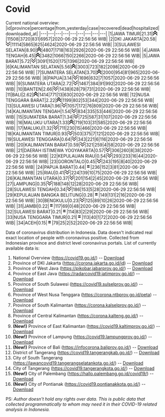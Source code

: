 # Covid
Current national overview:
|id|province|percentage|from_yesterday|case|recovered|dead|hospitalized|downloaded_at|
|---|---|---|---|---|---|---|---|---|
|1|JAWA TIMUR|21.31|![up](https://github.com/ariefrachmannn/covid/raw/master/img/rsz_img_186982.png)|11508|3720|831|6957|2020-06-29 22:56:56 WIB|
|2|DKI JAKARTA|20.58|![down](https://github.com/ariefrachmannn/covid/raw/master/img/rsz_down.png)|11114|5865|625|4624|2020-06-29 22:56:56 WIB|
|3|SULAWESI SELATAN|8.90|![up](https://github.com/ariefrachmannn/covid/raw/master/img/rsz_img_186982.png)|4807|1718|163|2926|2020-06-29 22:56:56 WIB|
|4|JAWA TENGAH|6.45|![up](https://github.com/ariefrachmannn/covid/raw/master/img/rsz_img_186982.png)|3482|1066|150|2266|2020-06-29 22:56:56 WIB|
|5|JAWA BARAT|5.72|![down](https://github.com/ariefrachmannn/covid/raw/master/img/rsz_down.png)|3091|1520|175|1396|2020-06-29 22:56:56 WIB|
|6|KALIMANTAN SELATAN|5.56|![up](https://github.com/ariefrachmannn/covid/raw/master/img/rsz_img_186982.png)|3003|723|182|2098|2020-06-29 22:56:56 WIB|
|7|SUMATERA SELATAN|3.70|![up](https://github.com/ariefrachmannn/covid/raw/master/img/rsz_img_186982.png)|2000|954|81|965|2020-06-29 22:56:56 WIB|
|8|PAPUA|3.14|![down](https://github.com/ariefrachmannn/covid/raw/master/img/rsz_down.png)|1696|632|7|1057|2020-06-29 22:56:56 WIB|
|9|SUMATERA UTARA|2.72|![down](https://github.com/ariefrachmannn/covid/raw/master/img/rsz_down.png)|1467|384|91|992|2020-06-29 22:56:56 WIB|
|10|BANTEN|2.66|![down](https://github.com/ariefrachmannn/covid/raw/master/img/rsz_down.png)|1438|628|79|731|2020-06-29 22:56:56 WIB|
|11|BALI|2.62|![up](https://github.com/ariefrachmannn/covid/raw/master/img/rsz_img_186982.png)|1414|771|13|630|2020-06-29 22:56:56 WIB|
|12|NUSA TENGGARA BARAT|2.22|![up](https://github.com/ariefrachmannn/covid/raw/master/img/rsz_img_186982.png)|1199|802|53|344|2020-06-29 22:56:56 WIB|
|13|SULAWESI UTARA|1.96|![down](https://github.com/ariefrachmannn/covid/raw/master/img/rsz_down.png)|1057|172|76|809|2020-06-29 22:56:56 WIB|
|14|KALIMANTAN TENGAH|1.54|![down](https://github.com/ariefrachmannn/covid/raw/master/img/rsz_down.png)|834|335|53|446|2020-06-29 22:56:56 WIB|
|15|SUMATERA BARAT|1.34|![down](https://github.com/ariefrachmannn/covid/raw/master/img/rsz_down.png)|725|587|31|107|2020-06-29 22:56:56 WIB|
|16|MALUKU UTARA|1.33|![up](https://github.com/ariefrachmannn/covid/raw/master/img/rsz_img_186982.png)|719|103|31|585|2020-06-29 22:56:56 WIB|
|17|MALUKU|1.32|![down](https://github.com/ariefrachmannn/covid/raw/master/img/rsz_down.png)|711|230|15|466|2020-06-29 22:56:56 WIB|
|18|KALIMANTAN TIMUR|0.93|![down](https://github.com/ariefrachmannn/covid/raw/master/img/rsz_down.png)|503|375|7|121|2020-06-29 22:56:56 WIB|
|19|SULAWESI TENGGARA|0.64|![down](https://github.com/ariefrachmannn/covid/raw/master/img/rsz_down.png)|343|221|6|116|2020-06-29 22:56:56 WIB|
|20|KALIMANTAN BARAT|0.59|![down](https://github.com/ariefrachmannn/covid/raw/master/img/rsz_down.png)|321|259|4|58|2020-06-29 22:56:56 WIB|
|21|DAERAH ISTIMEWA YOGYAKARTA|0.57|![down](https://github.com/ariefrachmannn/covid/raw/master/img/rsz_down.png)|306|260|8|38|2020-06-29 22:56:56 WIB|
|22|KEPULAUAN RIAU|0.54|![down](https://github.com/ariefrachmannn/covid/raw/master/img/rsz_down.png)|293|233|16|44|2020-06-29 22:56:56 WIB|
|23|GORONTALO|0.45|![down](https://github.com/ariefrachmannn/covid/raw/master/img/rsz_down.png)|243|195|8|40|2020-06-29 22:56:56 WIB|
|24|PAPUA BARAT|0.44|![equal](https://github.com/ariefrachmannn/covid/raw/master/img/rsz_equal.png)|236|152|3|81|2020-06-29 22:56:56 WIB|
|25|RIAU|0.41|![down](https://github.com/ariefrachmannn/covid/raw/master/img/rsz_down.png)|224|139|10|75|2020-06-29 22:56:56 WIB|
|26|KALIMANTAN UTARA|0.37|![down](https://github.com/ariefrachmannn/covid/raw/master/img/rsz_down.png)|201|154|2|45|2020-06-29 22:56:56 WIB|
|27|LAMPUNG|0.35|![down](https://github.com/ariefrachmannn/covid/raw/master/img/rsz_down.png)|188|148|12|28|2020-06-29 22:56:56 WIB|
|28|SULAWESI TENGAH|0.34|![down](https://github.com/ariefrachmannn/covid/raw/master/img/rsz_down.png)|186|153|5|28|2020-06-29 22:56:56 WIB|
|29|KEPULAUAN BANGKA BELITUNG|0.28|![equal](https://github.com/ariefrachmannn/covid/raw/master/img/rsz_equal.png)|149|131|2|16|2020-06-29 22:56:56 WIB|
|30|BENGKULU|0.23|![down](https://github.com/ariefrachmannn/covid/raw/master/img/rsz_down.png)|125|89|10|26|2020-06-29 22:56:56 WIB|
|31|JAMBI|0.22|![equal](https://github.com/ariefrachmannn/covid/raw/master/img/rsz_equal.png)|117|69|0|48|2020-06-29 22:56:56 WIB|
|32|SULAWESI BARAT|0.21|![equal](https://github.com/ariefrachmannn/covid/raw/master/img/rsz_equal.png)|114|83|2|29|2020-06-29 22:56:56 WIB|
|33|NUSA TENGGARA TIMUR|0.21|![equal](https://github.com/ariefrachmannn/covid/raw/master/img/rsz_equal.png)|113|40|1|72|2020-06-29 22:56:56 WIB|
|34|ACEH|0.15|![equal](https://github.com/ariefrachmannn/covid/raw/master/img/rsz_equal.png)|79|25|2|52|2020-06-29 22:56:56 WIB|

Data of coronavirus distribution in Indonesia. Data doesn't indicated real exact location of people with coronavirus positive. Collected from Indonesian province and district level coronavirus portals. List of currently available data is:
1. National Overview (https://covid19.go.id/) -- [Download](https://www.dropbox.com/s/66ly270fw4y76fx/covid_nasional.csv?dl=0)
2. Province of DKI Jakarta (https://corona.jakarta.go.id/id) -- [Download](https://riwayat-file-covid-19-dki-jakarta-jakartagis.hub.arcgis.com/)
3. Province of West Java (https://pikobar.jabarprov.go.id/) -- [Download](https://www.dropbox.com/s/alg0zp60fylq6cn/covid_jabar.csv?dl=0)
4. Province of East Java (https://radarcovid19.jatimprov.go.id/) -- [Download](https://www.dropbox.com/sh/e7vtgcnl4ckbvr4/AADo9UMRDZvrhHn66qTHZOvNa?dl=0)
5. Province of South Sulawesi (https://covid19.sulselprov.go.id/) -- [Download](https://www.dropbox.com/s/z5ek23lwcztj7z7/covid_sulsel.csv?dl=0)
6. Province of West Nusa Tenggara (https://corona.ntbprov.go.id/peta) -- [Download](https://www.dropbox.com/s/4p2k93n42xx0c00/covid_ntb.csv?dl=0)
7. Province of South Kalimantan (https://corona.kalselprov.go.id/) -- [Download](https://www.dropbox.com/sh/7aa2kvz8lb04pzz/AADH1Oj5oFMw2mp-D3JStPRsa?dl=0)
8. Province of Central Kalimantan (https://corona.kalteng.go.id/) -- [Download](https://www.dropbox.com/s/9q01v5r3ys2ozk4/covid_kalteng.csv?dl=0)
9. **(New!)** Province of East Kalimantan (https://covid19.kaltimprov.go.id/) -- [Download](https://www.dropbox.com/sh/qhpxj532nm80goa/AAB6ek_fp1__ieTR0TFQpfIga?dl=0)
10. **(New!)** Province of Lampung (https://covid19.lampungprov.go.id/) -- [Download](https://www.dropbox.com/s/ecuew6oa9kzwqwx/covid_lampung.csv?dl=0)
11. **(New!)** Province of Bali (https://infocorona.baliprov.go.id/) -- [Download](https://www.dropbox.com/sh/iceiwun4ufttmiu/AAC7dSRMpfTjPI1Lfzw-LeCUa?dl=0)
12. District of Tangerang (https://covid19.tangerangkab.go.id/) -- [Download](https://www.dropbox.com/sh/yxovyy6sy5bnz4p/AACZzVHinisKmz8oQWyQJ3nua?dl=0)
13. City of South Tangerang (https://lawancovid19.tangerangselatankota.go.id/) -- [Download](https://www.dropbox.com/s/zlvxo4ivswdzmle/covid_tangsel.csv?dl=0)
14. City of Tangerang (https://covid19.tangerangkota.go.id/) -- [Download](https://www.dropbox.com/s/e53224kvdrpjzy0/covid_tangkot.csv?dl=0)
15. **(New!)** City of Palembang (https://hallo.palembang.go.id/covid19/) -- [Download](https://www.dropbox.com/sh/oj17bhwhlpjht9e/AABZEG-OiaSaFvikATDx6coEa?dl=0)
16. **(New!)** City of Pontianak (https://covid19.pontianakkota.go.id/) -- [Download](https://www.dropbox.com/sh/66if3y4ly51j4sh/AADQ-zwLGa7Kz4ZzJgDw2-3na?dl=0)

PS: *Author doesn't hold any rights over data. This is public data that collected programmatically to whom may need it in their COVID-19 related analysis in Indonesia.*
